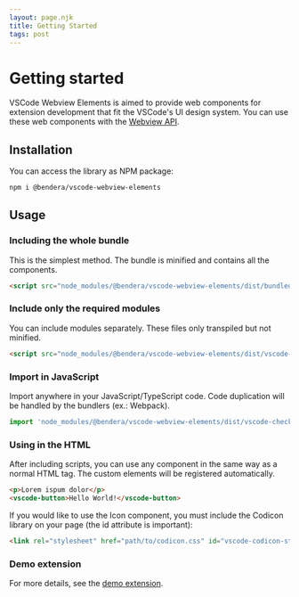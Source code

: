 ```yaml
---
layout: page.njk
title: Getting Started
tags: post
---
```


# Getting started

VSCode Webview Elements is aimed to provide web components for extension development that fit the 
VSCode's UI design system. You can use these web components with the [Webview API](https://code.visualstudio.com/api/extension-guides/webview).

## Installation

You can access the library as NPM package:

```bash
npm i @bendera/vscode-webview-elements
```

## Usage

### Including the whole bundle

This is the simplest method. The bundle is minified and contains all the components.

```html
<script src="node_modules/@bendera/vscode-webview-elements/dist/bundled.js" type="module"></script>
```

### Include only the required modules

You can include modules separately. These files only transpiled but not minified.

```html
<script src="node_modules/@bendera/vscode-webview-elements/dist/vscode-checkbox.js" type="module"></script>
```

### Import in JavaScript

Import anywhere in your JavaScript/TypeScript code. Code duplication will be handled by the bundlers (ex.: Webpack).

```javascript
import 'node_modules/@bendera/vscode-webview-elements/dist/vscode-checkbox';
```

### Using in the HTML

After including scripts, you can use any component in the same way as a normal HTML tag. The custom elements will be registered automatically.

```html
<p>Lorem ispum dolor</p>
<vscode-button>Hello World!</vscode-button>
```

If you would like to use the Icon component, you must include the Codicon library on your page (the id attribute is important):

```html
<link rel="stylesheet" href="path/to/codicon.css" id="vscode-codicon-stylesheet">
```

### Demo extension

For more details, see the [demo extension](https://github.com/bendera/vscode-vscwe-demo/releases).
